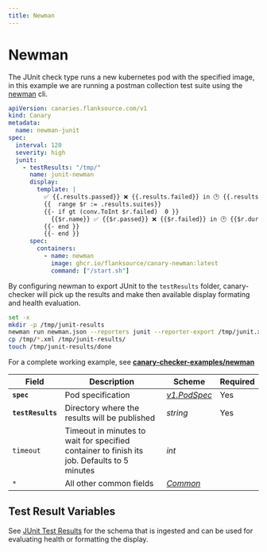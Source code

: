 ```yaml
---
title: Newman
---
```


# <Icon name="postman"/> Newman

The JUnit check type runs a new kubernetes pod with the specified image, in this example we are running a postman collection test suite using the [newman](https://github.com/postmanlabs/newman) cli.

```yaml
apiVersion: canaries.flanksource.com/v1
kind: Canary
metadata:
  name: newman-junit
spec:
  interval: 120
  severity: high
  junit:
    - testResults: "/tmp/"
      name: junit-newman
      display:
        template: |
          ✅ {{.results.passed}} ❌ {{.results.failed}} in 🕑 {{.results.duration}}
          {{  range $r := .results.suites}}
          {{- if gt (conv.ToInt $r.failed)  0 }}
            {{$r.name}} ✅ {{$r.passed}} ❌ {{$r.failed}} in 🕑 {{$r.duration}}
          {{- end }}
          {{- end }}
      spec:
        containers:
          - name: newman
            image: ghcr.io/flanksource/canary-newman:latest
            command: ["/start.sh"]
```

By configuring newman to export JUnit to the `testResults` folder, canary-checker will pick up the results and make then available display formating and health evaluation.

```bash title="start.sh"
set -x
mkdir -p /tmp/junit-results
newman run newman.json --reporters junit --reporter-export /tmp/junit.xml
cp /tmp/*.xml /tmp/junit-results/
touch /tmp/junit-results/done
```

For a complete working example, see **[canary-checker-examples/newman](https://github.com/flanksource/canary-checker-examples/tree/main/newman)**

| Field | Description | Scheme | Required |
| ----- | ----------- | ------ | -------- |
| **`spec`** | Pod specification | [*v1.PodSpec*](https://kubernetes.io/docs/reference/generated/kubernetes-api/v1.20/#podspec-v1-core) | Yes |
| **`testResults`** | Directory where the results will be published | *string* | Yes |
| `timeout` | Timeout in minutes to wait for specified container to finish its job. Defaults to 5 minutes | *int* |  |
| `*` | All other common fields | [*Common*](common) | |

## Test Result Variables

See [JUnit Test Results](./junit##test-result-variables) for the schema that is ingested and can be used for evaluating health or formatting the display.
